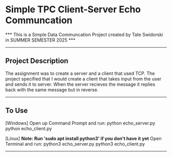 # Simple TPC Client-Server Echo Communcation

*** This is a Simple Data Communcation Project created by Tate Swidorski in SUMMER SEMESTER 2025 ***

--------------------------------------------

## Project Description

The assignment was to create a server and a client that used TCP. The project specified that I would 
create a client that takes input from the user and sends it to server. When the server recieves the 
message it replies back with the same message but in reverse.

--------------------------------------------

## To Use

[Windows]
Open up Command Prompt and run:
    python echo_server.py
    python echo_client.py

[Linux] 
**Note: Run 'sudo apt install python3' if you don't have it yet**
Open Terminal and run:
    python3 echo_server.py
    python3 echo_client.py

--------------------------------------------

